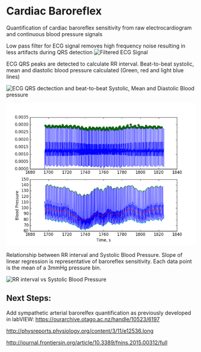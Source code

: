 # Cardiac Baroreflex 
Quantification of cardiac baroreflex sensitivity from raw electrocardiogram and continuous blood pressure signals

Low pass filter for ECG signal removes high frequency noise resulting in less artifacts during QRS detection
![Filtered ECG Signal](https://github.com/trevorwitter/Baroreflex/blob/master/filtered_ECG_signal.png)


ECG QRS peaks are detected to calculate RR interval. Beat-to-beat systolic, mean and diastolic blood pressure calculated (Green, red and light blue lines)

![ECG QRS dectection and beat-to-beat Systolic, Mean and Diastolic Blood pressure](https://github.com/trevorwitter/Baroreflex/blob/master/RR_interval_BP_figure.png)

![ECG QRS detection and beat-to-beat Systolic, Mean and Diastolic Blood pressure](RRandb2bBP.png)


Relationship between RR interval and Systolic Blood Pressure. Slope of linear regression is representative of baroreflex sensitivity. Each data point is the mean of a 3mmHg pressure bin. 

![RR interval vs Systolic Blood Pressure](https://github.com/trevorwitter/Baroreflex/blob/master/RR_vs_SBP.png)

## Next Steps: 

Add sympathetic arterial barorelfex quantification as previously developed in labVIEW: 
https://ourarchive.otago.ac.nz/handle/10523/6197

http://physreports.physiology.org/content/3/11/e12536.long

http://journal.frontiersin.org/article/10.3389/fnins.2015.00312/full

